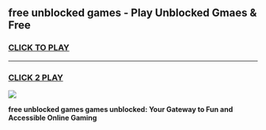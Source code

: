 
## free unblocked games - Play Unblocked Gmaes & Free
<h3>
<a href="https://news.freeplayer.one?title=free_unblocked_games&ref=16F">CLICK TO PLAY</a></h3>
<hr>

<h3>
<a href="https://news.freeplayer.one?title=free_unblocked_games&ref=16F">CLICK 2 PLAY</a>
  
</h3>

<a href="https://news.freeplayer.one?title=free_unblocked_games&ref=16F/"><img src="https://clearcache.store/games.png"></a>


**free unblocked games games unblocked: Your Gateway to Fun and Accessible Online Gaming**
